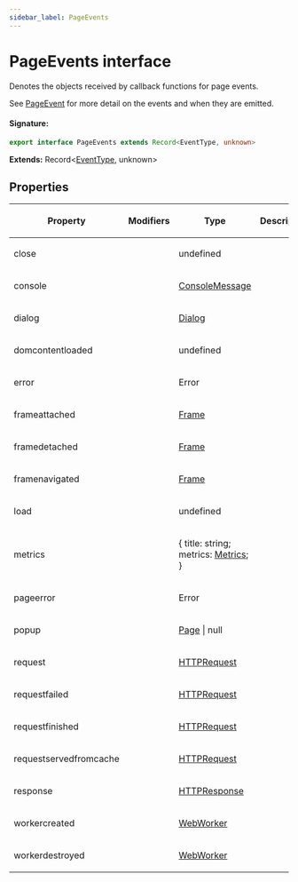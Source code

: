```yaml
---
sidebar_label: PageEvents
---
```


# PageEvents interface

Denotes the objects received by callback functions for page events.

See [PageEvent](./puppeteer.pageevent.md) for more detail on the events and when they are emitted.

#### Signature:

```typescript
export interface PageEvents extends Record<EventType, unknown>
```

**Extends:** Record&lt;[EventType](./puppeteer.eventtype.md), unknown&gt;

## Properties

<table><thead><tr><th>

Property

</th><th>

Modifiers

</th><th>

Type

</th><th>

Description

</th><th>

Default

</th></tr></thead>
<tbody><tr><td>

<span id="close">close</span>

</td><td>

</td><td>

undefined

</td><td>

</td><td>

</td></tr>
<tr><td>

<span id="console">console</span>

</td><td>

</td><td>

[ConsoleMessage](./puppeteer.consolemessage.md)

</td><td>

</td><td>

</td></tr>
<tr><td>

<span id="dialog">dialog</span>

</td><td>

</td><td>

[Dialog](./puppeteer.dialog.md)

</td><td>

</td><td>

</td></tr>
<tr><td>

<span id="domcontentloaded">domcontentloaded</span>

</td><td>

</td><td>

undefined

</td><td>

</td><td>

</td></tr>
<tr><td>

<span id="error">error</span>

</td><td>

</td><td>

Error

</td><td>

</td><td>

</td></tr>
<tr><td>

<span id="frameattached">frameattached</span>

</td><td>

</td><td>

[Frame](./puppeteer.frame.md)

</td><td>

</td><td>

</td></tr>
<tr><td>

<span id="framedetached">framedetached</span>

</td><td>

</td><td>

[Frame](./puppeteer.frame.md)

</td><td>

</td><td>

</td></tr>
<tr><td>

<span id="framenavigated">framenavigated</span>

</td><td>

</td><td>

[Frame](./puppeteer.frame.md)

</td><td>

</td><td>

</td></tr>
<tr><td>

<span id="load">load</span>

</td><td>

</td><td>

undefined

</td><td>

</td><td>

</td></tr>
<tr><td>

<span id="metrics">metrics</span>

</td><td>

</td><td>

&#123; title: string; metrics: [Metrics](./puppeteer.metrics.md); &#125;

</td><td>

</td><td>

</td></tr>
<tr><td>

<span id="pageerror">pageerror</span>

</td><td>

</td><td>

Error

</td><td>

</td><td>

</td></tr>
<tr><td>

<span id="popup">popup</span>

</td><td>

</td><td>

[Page](./puppeteer.page.md) \| null

</td><td>

</td><td>

</td></tr>
<tr><td>

<span id="request">request</span>

</td><td>

</td><td>

[HTTPRequest](./puppeteer.httprequest.md)

</td><td>

</td><td>

</td></tr>
<tr><td>

<span id="requestfailed">requestfailed</span>

</td><td>

</td><td>

[HTTPRequest](./puppeteer.httprequest.md)

</td><td>

</td><td>

</td></tr>
<tr><td>

<span id="requestfinished">requestfinished</span>

</td><td>

</td><td>

[HTTPRequest](./puppeteer.httprequest.md)

</td><td>

</td><td>

</td></tr>
<tr><td>

<span id="requestservedfromcache">requestservedfromcache</span>

</td><td>

</td><td>

[HTTPRequest](./puppeteer.httprequest.md)

</td><td>

</td><td>

</td></tr>
<tr><td>

<span id="response">response</span>

</td><td>

</td><td>

[HTTPResponse](./puppeteer.httpresponse.md)

</td><td>

</td><td>

</td></tr>
<tr><td>

<span id="workercreated">workercreated</span>

</td><td>

</td><td>

[WebWorker](./puppeteer.webworker.md)

</td><td>

</td><td>

</td></tr>
<tr><td>

<span id="workerdestroyed">workerdestroyed</span>

</td><td>

</td><td>

[WebWorker](./puppeteer.webworker.md)

</td><td>

</td><td>

</td></tr>
</tbody></table>
